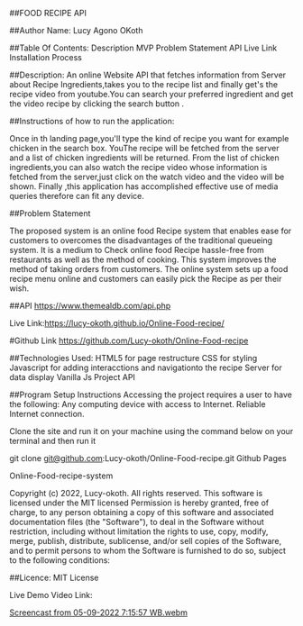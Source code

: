 ##FOOD RECIPE API

##Author Name:
 Lucy Agono OKoth

##Table Of Contents:
 Description 
 MVP 
 Problem Statement
  API
   Live Link 
  Installation Process

##Description:
 An online Website API that fetches information from Server about Recipe Ingredients,takes you to the recipe list and finally get's the recipe video from youtube.You can search your preferred ingredient and get the video recipe by clicking the search button .

 ##Instructions of how to run the application:

Once in th landing page,you'll type the kind of recipe you want for example chicken in the search box. YouThe recipe will be fetched from the server and a  list of chicken ingredients will be returned. From the list of chicken ingredients,you can also watch the recipe video whose information is fetched from the server,just click on the watch video and the video will be shown.
Finally ,this application has accomplished effective use of media queries therefore can fit any device.

##Problem Statement 

The proposed system is an online food Recipe system that enables ease for customers to overcomes the disadvantages of the traditional queueing system. It is a medium to Check online food Recipe hassle-free from restaurants as well as the method of cooking. This system improves the method of taking orders from customers. The online system sets up a food recipe menu online and customers can easily pick the Recipe as per their wish.

##API https://www.themealdb.com/api.php

Live Link:https://lucy-okoth.github.io/Online-Food-recipe/

#Github Link https://github.com/Lucy-okoth/Online-Food-recipe

##Technologies Used: 
HTML5 for page restructure
 CSS for styling 
 Javascript for adding interacctions and navigationto the recipe Server for data display Vanilla Js Project API

##Program Setup Instructions
 Accessing the project requires a user to have the following: Any computing device with access to Internet. Reliable Internet connection.

Clone the site and run it on your machine using the command below on your terminal and then run it

git clone git@github.com:Lucy-okoth/Online-Food-recipe.git Github Pages

Online-Food-recipe-system

Copyright (c) 2022, Lucy-okoth. All rights reserved. This software is licensed under the MIT licensed Permission is hereby granted, free of charge, to any person obtaining a copy of this software and associated documentation files (the "Software"), to deal in the Software without restriction, including without limitation the rights to use, copy, modify, merge, publish, distribute, sublicense, and/or sell copies of the Software, and to permit persons to whom the Software is furnished to do so, subject to the following conditions:

##Licence: MIT License


Live Demo Video Link:

[Screencast from 05-09-2022  7:15:57 WB.webm](https://user-images.githubusercontent.com/108528356/188488256-85caa9b7-fa6b-45d7-8798-b2dce0725aea.webm)

